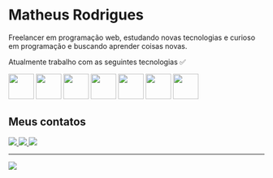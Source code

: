 <link rel="stylesheet" type='text/css' href="https://cdn.jsdelivr.net/gh/devicons/devicon@latest/devicon.min.css" />


<h1>Matheus Rodrigues</h1>


<p>Freelancer em programação web, estudando novas tecnologias e curioso em programação e buscando aprender coisas novas.</p>

Atualmente trabalho com as seguintes tecnologias ✅


<div>
  <img src="https://cdn.jsdelivr.net/gh/devicons/devicon@latest/icons/html5/html5-original.svg" width="50"/>
  <img src="https://cdn.jsdelivr.net/gh/devicons/devicon@latest/icons/css3/css3-original.svg" width="50"/>
  <img src="https://cdn.jsdelivr.net/gh/devicons/devicon@latest/icons/javascript/javascript-original.svg" width="50"/>
  <img src="https://cdn.jsdelivr.net/gh/devicons/devicon@latest/icons/typescript/typescript-original.svg" width="50"/>
  <img src="https://cdn.jsdelivr.net/gh/devicons/devicon@latest/icons/react/react-original.svg" width="50"/>
  <img src="https://cdn.jsdelivr.net/gh/devicons/devicon@latest/icons/nodejs/nodejs-original-wordmark.svg" width="50"/>
 <img src="https://cdn.jsdelivr.net/gh/devicons/devicon@latest/icons/mysql/mysql-original-wordmark.svg" width="50"/>
</div>


<h2>Meus contatos</h2>
<div>
  <a href="mailto:matheus.alvesbr21@gmail.com">
  <img src="https://img.shields.io/badge/Gmail-D14836?style=for-the-badge&logo=gmail&logoColor=white">
  </a>
  <a href="https://www.instagram.com/matheusalvesbr1/">
  <img src="https://img.shields.io/badge/Instagram-E4405F?style=for-the-badge&logo=instagram&logoColor=white">
  </a>
  <a href="https://www.linkedin.com/in/matheus-alves-br/">
    <img src="https://img.shields.io/badge/LinkedIn-0077B5?style=for-the-badge&logo=linkedin&logoColor=white">
  </a>
</div>


<hr>

<img src="https://github-readme-stats.vercel.app/api?username=mhalvesb&theme=blue-gree">

